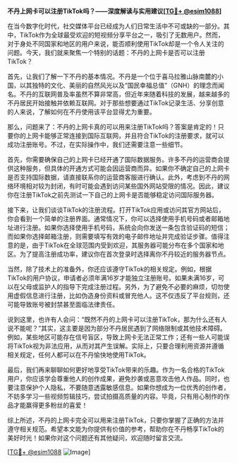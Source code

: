 **不丹上网卡可以注册TikTok吗？——深度解读与实用建议[[TG💪+ @esim1088](https://t.me/s/esim1088)]**

在当今数字化时代，社交媒体平台已经成为人们日常生活中不可或缺的一部分。其中，TikTok作为全球最受欢迎的短视频分享平台之一，吸引了无数用户。然而，对于身处不同国家和地区的用户来说，能否顺利使用TikTok却是一个令人关注的问题。今天，我们就来聚焦一个特别的话题：不丹的上网卡是否可以注册TikTok？

首先，让我们了解一下不丹的基本情况。不丹是一个位于喜马拉雅山脉南麓的小国，以其独特的文化、美丽的自然风光以及“国民幸福总值”（GNH）的理念而闻名。不丹的互联网普及率虽然不算非常高，但近年来随着科技的发展，越来越多的不丹居民开始接触并依赖互联网。对于那些想要通过TikTok记录生活、分享创意的人来说，了解如何在不丹使用该平台显得尤为重要。

那么，问题来了：不丹的上网卡真的可以用来注册TikTok吗？答案是肯定的！只要你的上网卡能够正常连接到国际互联网，并且符合TikTok的注册要求，就可以成功注册账号。不过，在实际操作中，我们还需要注意一些细节。

首先，你需要确保自己的上网卡已经开通了国际数据服务。许多不丹的运营商会提供这种服务，但具体的开通方式可能会因运营商而异。如果你不确定自己的上网卡是否支持国际数据，请直接联系你的运营商客服进行确认。此外，考虑到不丹的网络环境相对较为封闭，有时可能会遇到访问某些国外网站受限的情况。因此，建议你在注册TikTok之前先测试一下自己的上网卡是否能够稳定访问国际服务器。

接下来，让我们谈谈TikTok的注册流程。打开TikTok应用或访问其官方网站后，你会看到一个简单的注册界面。通常情况下，你可以选择使用手机号码或者邮箱地址进行注册。如果你选择使用手机号码，系统会向你发送一条包含验证码的短信；而如果你选择邮箱注册，则需要填写有效的电子邮件地址并完成验证步骤。值得注意的是，由于TikTok在全球范围内受到欢迎，其服务器可能分布在多个国家和地区。为了提高注册成功率，建议你在首次登录时选择离你不丹较近的服务器节点。

当然，除了技术上的准备外，你还应该遵守TikTok的相关规定。例如，根据TikTok的用户协议，申请者必须年满16岁才能独立注册账号。如果未满16岁，可以在父母或监护人的指导下完成注册过程。另外，为了避免不必要的麻烦，切勿使用虚假信息进行注册，比如伪造身份资料或冒充他人。这不仅违反了平台规则，还可能导致账号被封禁甚至面临法律责任。

说到这里，也许有人会问：“既然不丹的上网卡可以注册TikTok，那为什么还有人说不能呢？”其实，这主要是因为部分不丹居民遇到了网络限制或其他技术障碍。例如，某些地区可能存在信号盲区，导致上网卡无法正常工作；还有一些人可能误将TikTok视为非法应用，从而对其产生误解。实际上，只要合理利用资源并遵循相关规定，任何人都可以在不丹愉快地使用TikTok。

最后，我们再来聊聊如何更好地享受TikTok带来的乐趣。作为一名合格的TikTok用户，你应该学会尊重他人的创作成果，避免抄袭或恶意攻击他人作品。同时，也要注意保护个人隐私，不要随意透露敏感信息。如果你想成为一位优秀的创作者，不妨多学习一些视频剪辑技巧，尝试拍摄高质量的内容。毕竟，只有用心制作的作品才能赢得更多粉丝的喜爱！

综上所述，不丹的上网卡完全可以用来注册TikTok，只要你掌握了正确的方法并遵守相关规范。希望本文能为你提供有价值的参考，帮助你在不丹畅享TikTok的美好时光！如果你对这个问题还有其他疑问，欢迎随时留言交流。

[[TG💪+ @esim1088](https://t.me/s/esim1088) ![Image](https://i.postimg.cc/4NQfJmqS/Snipaste-2025-05-13-00-14-12.png)]